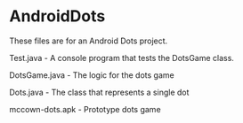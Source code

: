# AndroidDots

These files are for an Android Dots project.


Test.java - A console program that tests the DotsGame class.

DotsGame.java - The logic for the dots game

Dots.java - The class that represents a single dot

mccown-dots.apk - Prototype dots game
